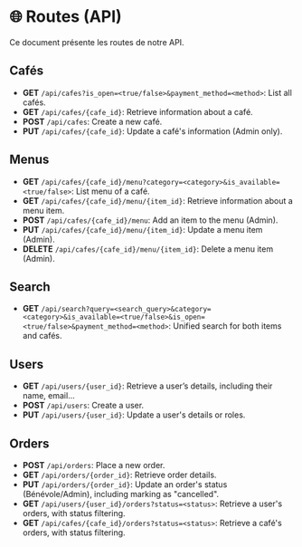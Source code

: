 # 🌐 Routes (API)

Ce document présente les routes de notre API.

## Cafés

- **GET** `/api/cafes?is_open=<true/false>&payment_method=<method>`: List all cafés.
- **GET** `/api/cafes/{cafe_id}`: Retrieve information about a café.
- **POST** `/api/cafes`: Create a new café.
- **PUT** `/api/cafes/{cafe_id}`: Update a café's information (Admin only).

## Menus

- **GET** `/api/cafes/{cafe_id}/menu?category=<category>&is_available=<true/false>`: List menu of a café.
- **GET** `/api/cafes/{cafe_id}/menu/{item_id}`: Retrieve information about a menu item.
- **POST** `/api/cafes/{cafe_id}/menu`: Add an item to the menu (Admin).
- **PUT** `/api/cafes/{cafe_id}/menu/{item_id}`: Update a menu item (Admin).
- **DELETE** `/api/cafes/{cafe_id}/menu/{item_id}`: Delete a menu item (Admin).

## Search

- **GET** `/api/search?query=<search_query>&category=<category>&is_available=<true/false>&is_open=<true/false>&payment_method=<method>`: Unified search for both items and cafés.

## Users

- **GET** `/api/users/{user_id}`: Retrieve a user’s details, including their name, email...
- **POST** `/api/users`: Create a user.
- **PUT** `/api/users/{user_id}`: Update a user's details or roles.

## Orders

- **POST** `/api/orders`: Place a new order.
- **GET** `/api/orders/{order_id}`: Retrieve order details.
- **PUT** `/api/orders/{order_id}`: Update an order's status (Bénévole/Admin), including marking as "cancelled".
- **GET** `/api/users/{user_id}/orders?status=<status>`: Retrieve a user's orders, with status filtering.
- **GET** `/api/cafes/{cafe_id}/orders?status=<status>`: Retrieve a café's orders, with status filtering.